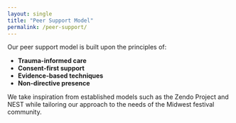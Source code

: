 ```yaml
---
layout: single
title: "Peer Support Model"
permalink: /peer-support/
---
```


Our peer support model is built upon the principles of:

- **Trauma-informed care**
- **Consent-first support**
- **Evidence-based techniques**
- **Non-directive presence**

We take inspiration from established models such as the Zendo Project and NEST while tailoring our approach to the needs of the Midwest festival community.
